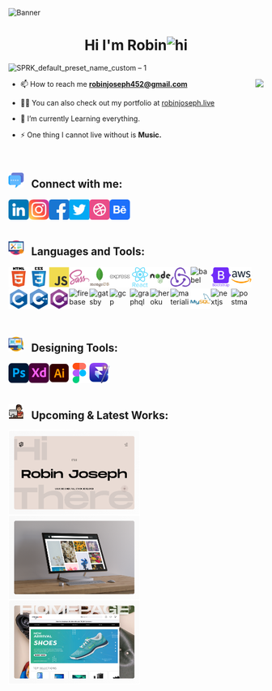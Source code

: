 ![Banner](https://user-images.githubusercontent.com/48469274/116090470-8bd7b280-a6c1-11eb-845a-0230c54397eb.png)

<h1 align="center">Hi I'm Robin<img src="https://user-images.githubusercontent.com/1303154/88677602-1635ba80-d120-11ea-84d8-d263ba5fc3c0.gif" width="28" alt="hi"></h1>

![SPRK_default_preset_name_custom – 1](https://res.cloudinary.com/robinjoseph/image/upload/v1640533956/Web_1920_1_ijevwy.png)

<img src="https://github.com/rj-robinjoseph/rj-robinjoseph/blob/main/GIF-210427_104427.gif" align="right" height="300px" />


- 📫 How to reach me **robinjoseph452@gmail.com**

- 👨‍💻 You can also check out my portfolio at [robinjoseph.live](https://www.robinjoseph.live/)

- 🔭 I’m currently Learning everything.

- ⚡ One thing I cannot live without is **Music.**

<br/>

<h2><img src="https://github.com/rj-robinjoseph/rj-robinjoseph/blob/main/icons/connect.png" width="30px"/>&nbsp &nbspConnect with me:</h2>
<p align="left">
 <a href="https://www.linkedin.com/in/rj-robinjoseph/" target="blank"><img align="left" src="https://github.com/rj-robinjoseph/rj-robinjoseph/blob/main/icons/linkedin.png" alt=""  width="40" /></a>
 <a href="https://www.instagram.com/rj_robinjoseph/" target="blank"><img align="left" src="https://github.com/rj-robinjoseph/rj-robinjoseph/blob/main/icons/instagram.png" alt=""  width="40" /></a>
<a href="https://www.facebook.com/robinjosephrj452/" target="blank"><img align="left" src="https://github.com/rj-robinjoseph/rj-robinjoseph/blob/main/icons/facebook.png" alt=""  width="40" /></a>
<a href="https://twitter.com/robinjoseph452" target="blank"><img align="left" src="https://github.com/rj-robinjoseph/rj-robinjoseph/blob/main/icons/twitter.png" alt="" width="40" /></a>
<a href="https://dribbble.com/rj_robinjoseph" target="blank"><img align="left" src="https://github.com/rj-robinjoseph/rj-robinjoseph/blob/main/icons/dribbble.png" alt=""  width="40" /></a>
 <a href="https://www.behance.net/robinjoseph2" target="blank"><img align="left" src="https://github.com/rj-robinjoseph/rj-robinjoseph/blob/main/icons/behance.png" alt=""  width="40" /></a>
</p>

<br/>
<br/>
<br/>

<h2><img src="https://github.com/rj-robinjoseph/rj-robinjoseph/blob/main/icons/tools.png" width="30px"/>&nbsp &nbspLanguages and Tools:</h2>

<a href="https://www.w3.org/html/" target="_blank" rel="noreferrer"> <img src="https://raw.githubusercontent.com/devicons/devicon/master/icons/html5/html5-original-wordmark.svg" alt="html5" width="40" height="40" align="left"/> </a>
<a href="https://www.w3schools.com/css/" target="_blank" rel="noreferrer"> <img src="https://raw.githubusercontent.com/devicons/devicon/master/icons/css3/css3-original-wordmark.svg" alt="css3" width="40" height="40" align="left"/> </a>
<a href="https://developer.mozilla.org/en-US/docs/Web/JavaScript" target="_blank" rel="noreferrer"> <img src="https://raw.githubusercontent.com/devicons/devicon/master/icons/javascript/javascript-original.svg" alt="javascript" width="40" height="40" align="left"/> </a>
<a href="https://sass-lang.com" target="_blank" rel="noreferrer"> <img src="https://raw.githubusercontent.com/devicons/devicon/master/icons/sass/sass-original.svg" alt="sass" width="40" height="40" align="left"/> </a>
<a href="https://www.mongodb.com/" target="_blank" rel="noreferrer"> <img src="https://raw.githubusercontent.com/devicons/devicon/master/icons/mongodb/mongodb-original-wordmark.svg" alt="mongodb" width="40" height="40" align="left"/> </a>
<a href="https://expressjs.com" target="_blank" rel="noreferrer"> <img src="https://raw.githubusercontent.com/devicons/devicon/master/icons/express/express-original-wordmark.svg" alt="express" width="40" height="40" align="left"/> </a>
<a href="https://reactjs.org/" target="_blank" rel="noreferrer"> <img src="https://raw.githubusercontent.com/devicons/devicon/master/icons/react/react-original-wordmark.svg" alt="react" width="40" height="40" align="left"/> </a>
<a href="https://nodejs.org" target="_blank" rel="noreferrer"> <img src="https://raw.githubusercontent.com/devicons/devicon/master/icons/nodejs/nodejs-original-wordmark.svg" alt="nodejs" width="40" height="40" align="left"/> </a>
<a href="https://redux.js.org" target="_blank" rel="noreferrer"> <img src="https://raw.githubusercontent.com/devicons/devicon/master/icons/redux/redux-original.svg" alt="redux" width="40" height="40" align="left"/> </a>
<a href="https://aws.amazon.com" target="_blank" rel="noreferrer"> <img src="https://raw.githubusercontent.com/devicons/devicon/master/icons/amazonwebservices/amazonwebservices-original-wordmark.svg" alt="aws" width="40" height="40"/> </a>
<a href="https://babeljs.io/" target="_blank" rel="noreferrer"> <img src="https://www.vectorlogo.zone/logos/babeljs/babeljs-icon.svg" alt="babel" width="40" height="40" align="left"/> </a>
<a href="https://getbootstrap.com" target="_blank" rel="noreferrer"> <img src="https://raw.githubusercontent.com/devicons/devicon/master/icons/bootstrap/bootstrap-plain-wordmark.svg" alt="bootstrap" width="40" height="40" align="left"/> </a>
<a href="https://www.cprogramming.com/" target="_blank" rel="noreferrer"> <img src="https://raw.githubusercontent.com/devicons/devicon/master/icons/c/c-original.svg" alt="c" width="40" height="40" align="left"/> </a>
<a href="https://www.w3schools.com/cpp/" target="_blank" rel="noreferrer"> <img src="https://raw.githubusercontent.com/devicons/devicon/master/icons/cplusplus/cplusplus-original.svg" alt="cplusplus" width="40" height="40" align="left"/> </a>
<a href="https://www.w3schools.com/cs/" target="_blank" rel="noreferrer"> <img src="https://raw.githubusercontent.com/devicons/devicon/master/icons/csharp/csharp-original.svg" alt="csharp" width="40" height="40" align="left"/> </a>
<a href="https://firebase.google.com/" target="_blank" rel="noreferrer"> <img src="https://www.vectorlogo.zone/logos/firebase/firebase-icon.svg" alt="firebase" width="40" height="40" align="left"/> </a>
<a href="https://www.gatsbyjs.com/" target="_blank" rel="noreferrer"> <img src="https://www.vectorlogo.zone/logos/gatsbyjs/gatsbyjs-icon.svg" alt="gatsby" width="40" height="40" align="left"/> </a>
<a href="https://cloud.google.com" target="_blank" rel="noreferrer"> <img src="https://www.vectorlogo.zone/logos/google_cloud/google_cloud-icon.svg" alt="gcp" width="40" height="40" align="left"/> </a>
<a href="https://graphql.org" target="_blank" rel="noreferrer"> <img src="https://www.vectorlogo.zone/logos/graphql/graphql-icon.svg" alt="graphql" width="40" height="40" align="left"/> </a>
<a href="https://heroku.com" target="_blank" rel="noreferrer"> <img src="https://www.vectorlogo.zone/logos/heroku/heroku-icon.svg" alt="heroku" width="40" height="40" align="left"/> </a>
<a href="https://materializecss.com/" target="_blank" rel="noreferrer"> <img src="https://raw.githubusercontent.com/prplx/svg-logos/5585531d45d294869c4eaab4d7cf2e9c167710a9/svg/materialize.svg" alt="materialize" width="40" height="40" align="left"/> </a>
<a href="https://www.mysql.com/" target="_blank" rel="noreferrer"> <img src="https://raw.githubusercontent.com/devicons/devicon/master/icons/mysql/mysql-original-wordmark.svg" alt="mysql" width="40" height="40" align="left"/> </a>
<a href="https://nextjs.org/" target="_blank" rel="noreferrer"> <img src="https://cdn.worldvectorlogo.com/logos/nextjs-2.svg" alt="nextjs" width="40" height="40" align="left"/> </a>
<a href="https://postman.com" target="_blank" rel="noreferrer"> <img src="https://www.vectorlogo.zone/logos/getpostman/getpostman-icon.svg" alt="postman" width="40" height="40" align="left"/> </a>

<br/>
<br/>
<br/>

<h2><img src="https://github.com/rj-robinjoseph/rj-robinjoseph/blob/main/icons/design.png" width="30px"/>&nbsp &nbspDesigning Tools:</h2>
<img align="left" alt="PS" width="40px" src="https://github.com/rj-robinjoseph/rj-robinjoseph/blob/main/icons/photoshop.png" />
<img align="left" alt="XD" width="40px" src="https://github.com/rj-robinjoseph/rj-robinjoseph/blob/main/icons/xd.png" />
<img align="left" alt="AI" width="40px" src="https://github.com/rj-robinjoseph/rj-robinjoseph/blob/main/icons/illustrator.png" />
<img align="left" alt="FIGMA" width="40px" src="https://github.com/rj-robinjoseph/rj-robinjoseph/blob/main/icons/figma.png" />
<img align="left" alt="FRAMER" width="40px" src="https://github.com/rj-robinjoseph/rj-robinjoseph/blob/main/icons/framer.png" />

<br/>
<br/>
<br/>

<h2><img src="https://github.com/rj-robinjoseph/rj-robinjoseph/blob/main/icons/computer.png" width="30px"/>&nbsp &nbspUpcoming & Latest Works:</h2>
<a href="" target="_blank" rel="noreferrer"> <img src="https://github.com/rj-robinjoseph/rj-robinjoseph/blob/main/Portfolio.png" alt="latest" width="260" align="left"/> </a>
<a href="https://github.com/rj-robinjoseph/PixaBay" target="_blank" rel="noreferrer"> <img src="https://github.com/rj-robinjoseph/rj-robinjoseph/blob/main/Pixabay.png" alt="latest" width="260" align="left"/> </a>
<a href="https://github.com/rj-robinjoseph/Shopp.my" target="_blank" rel="noreferrer"> <img src="https://github.com/rj-robinjoseph/rj-robinjoseph/blob/main/Ecommerce-design.png" alt="latest" width="260" align="left"/> </a>

